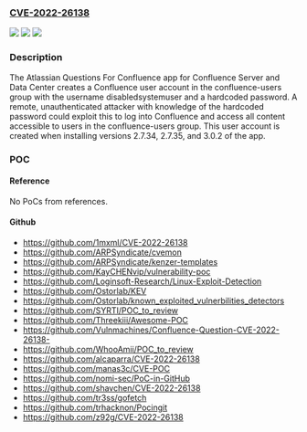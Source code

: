 ### [CVE-2022-26138](https://cve.mitre.org/cgi-bin/cvename.cgi?name=CVE-2022-26138)
![](https://img.shields.io/static/v1?label=Product&message=Questions%20For%20Confluence&color=blue)
![](https://img.shields.io/static/v1?label=Version&message=%3D%202.7.34%20&color=brighgreen)
![](https://img.shields.io/static/v1?label=Vulnerability&message=Use%20of%20Hard-coded%20Credentials%20(CWE-798)&color=brighgreen)

### Description

The Atlassian Questions For Confluence app for Confluence Server and Data Center creates a Confluence user account in the confluence-users group with the username disabledsystemuser and a hardcoded password. A remote, unauthenticated attacker with knowledge of the hardcoded password could exploit this to log into Confluence and access all content accessible to users in the confluence-users group. This user account is created when installing versions 2.7.34, 2.7.35, and 3.0.2 of the app.

### POC

#### Reference
No PoCs from references.

#### Github
- https://github.com/1mxml/CVE-2022-26138
- https://github.com/ARPSyndicate/cvemon
- https://github.com/ARPSyndicate/kenzer-templates
- https://github.com/KayCHENvip/vulnerability-poc
- https://github.com/Loginsoft-Research/Linux-Exploit-Detection
- https://github.com/Ostorlab/KEV
- https://github.com/Ostorlab/known_exploited_vulnerbilities_detectors
- https://github.com/SYRTI/POC_to_review
- https://github.com/Threekiii/Awesome-POC
- https://github.com/Vulnmachines/Confluence-Question-CVE-2022-26138-
- https://github.com/WhooAmii/POC_to_review
- https://github.com/alcaparra/CVE-2022-26138
- https://github.com/manas3c/CVE-POC
- https://github.com/nomi-sec/PoC-in-GitHub
- https://github.com/shavchen/CVE-2022-26138
- https://github.com/tr3ss/gofetch
- https://github.com/trhacknon/Pocingit
- https://github.com/z92g/CVE-2022-26138


